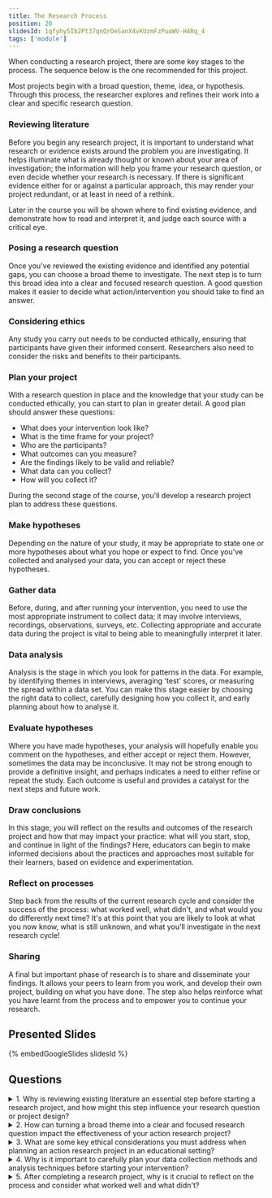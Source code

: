```yaml
---
title: The Research Process
position: 20
slidesId: 1qfyhy5Ib2Pt37qnQrOeSanX4vKUzmFzPuoWV-H4Rq_4
tags: ['module']
---
```



<div class="abstract">When conducting a research project, there are some key stages to the process. The sequence below is the one recommended for this project.

Most projects begin with a broad question, theme, idea, or hypothesis. Through this process, the researcher explores and refines their work into a clear and specific research question.
</div>

### Reviewing literature

Before you begin any research project, it is important to understand what research or evidence exists around the problem you are investigating. It helps illuminate what is already thought or known about your area of investigation; the information will help you frame your research question, or even decide whether your research is necessary. If there is significant evidence either for or
against a particular approach, this may render your project redundant, or at least in need of a rethink.

Later in the course you will be shown where to find existing evidence, and demonstrate how to read and interpret it, and judge each source with a critical eye.

### Posing a research question

Once you've reviewed the existing evidence and identified any potential gaps, you can choose a broad theme to investigate. The next step is to turn this broad idea into a clear and focused research question. A good question makes it easier to decide what action/intervention you should take to find an answer.

### Considering ethics

Any study you carry out needs to be conducted ethically, ensuring that participants have given their informed consent.  Researchers also need to consider the risks and benefits to their participants.

### Plan your project

With a research question in place and the knowledge that your study can be conducted ethically, you can start to plan in greater detail. A good plan should answer these questions:

- What does your intervention look like?
- What is the time frame for your project?
- Who are the participants?
- What outcomes can you measure?
- Are the findings likely to be valid and reliable?
- What data can you collect?
- How will you collect it?

During the second stage of the course, you'll develop a research project plan to address these questions.

### Make hypotheses

Depending on the nature of your study, it may be appropriate to state one or more hypotheses about what you hope or expect to find. Once you've collected and analysed your data, you can accept or reject these hypotheses.

### Gather data

Before, during, and after running your intervention, you need to use the most appropriate instrument to collect data; it may involve interviews, recordings, observations, surveys, etc. Collecting appropriate and accurate data during the project is vital to being able to meaningfully interpret it later.

### Data analysis

Analysis is the stage in which you look for patterns in the data. For example, by identifying themes in interviews, averaging 'test' scores, or measuring the spread within a data set. You can make this stage easier by choosing the right data to collect, carefully designing how you collect it, and early planning about how to analyse it.

### Evaluate hypotheses

Where you have made hypotheses, your analysis will hopefully enable you comment on the hypotheses, and either accept or reject them. However, sometimes the data may be inconclusive. It may not be strong enough to provide a definitive insight, and perhaps indicates a need to either refine or repeat the study. Each outcome is useful and provides a catalyst for the next steps and future work.

### Draw conclusions

In this stage, you will reflect on the results and outcomes of the research project and how that may impact your practice: what will you start, stop, and continue in light of the findings? Here, educators can begin to make informed decisions about the practices and approaches most suitable for their learners, based on evidence and experimentation.

### Reflect on processes

Step back from the results of the current research cycle and consider the success of the process: what worked well, what didn't, and what would you do differently next time? It's at this point that you are likely to look at what you now know, what is still unknown, and what you'll investigate in the next research cycle!

### Sharing

A final but important phase of research is to share and disseminate your findings. It allows your peers to learn from you work, and develop their own project, building on what you have done. The step also helps reinforce what you have learnt from the process and to empower you to continue your research.

## Presented Slides  

{% embedGoogleSlides slidesId %}

## Questions

<div class="accordion">
<details>
<summary>1. Why is reviewing existing literature an essential step before starting a research project, and how might this step influence your research question or project design?</summary>

- A) It helps to quickly finish the project.
- B) It ensures you understand existing evidence and identifies gaps or redundancies in your area of investigation.
- C) It allows you to copy previous research questions directly.
- D) It primarily helps in finding funding opportunities.
<details>
<summary>Answer:</summary>
<strong>B</strong> <em>Reviewing literature helps you understand what is already known about your topic, frame your research question, and determine if your project is necessary or needs a rethink based on existing evidence.</em>
</details>
</details>

<details>
<summary>2. How can turning a broad theme into a clear and focused research question impact the effectiveness of your action research project?</summary>

- A) It simplifies the project by eliminating the need for data collection.
- B) It makes it easier to design specific interventions and measure outcomes effectively.
- C) It allows for more subjective interpretations of the results.
- D) It ensures the research is only theoretical without practical applications.
<details>
<summary>Answer:</summary>
<strong>B</strong> <em>A clear and focused research question helps in designing targeted interventions and measuring their impact accurately, leading to more effective action research.</em>
</details>
</details>

<details>
<summary>3. What are some key ethical considerations you must address when planning an action research project in an educational setting?</summary>

- A) Ensuring participants receive financial compensation.
- B) Making sure the study is conducted quickly.
- C) Obtaining informed consent and considering the risks and benefits to participants.
- D) Using complex statistical methods.
<details>
<summary>Answer:</summary>
<strong>C</strong> <em>Ethical considerations involve ensuring that participants are fully informed and consent to the study, and that their well-being is protected by considering the risks and benefits of the research.</em>
</details>
</details>

<details>
<summary>4. Why is it important to carefully plan your data collection methods and analysis techniques before starting your intervention?</summary>

- A) It allows you to collect as much data as possible without focusing on relevance.
- B) It ensures the data collected is appropriate, accurate, and can be meaningfully interpreted later.
- C) It simplifies the process by using only surveys.
- D) It focuses mainly on collecting quantitative data.
<details>
<summary>Answer:</summary>
<strong>B</strong> <em>Proper planning of data collection and analysis methods ensures that the data you gather is relevant and can be analyzed to provide meaningful insights, supporting the validity and reliability of your findings.</em>
</details>
</details>

<details>
<summary>5. After completing a research project, why is it crucial to reflect on the process and consider what worked well and what didn't?</summary>

- A) It helps to immediately start a new project without considering previous outcomes.
- B) It allows for the identification of successes and areas for improvement, informing future research cycles.
- C) It ensures that the research findings are kept confidential.
- D) It eliminates the need for sharing results with others.
<details>
<summary>Answer:</summary>
<strong>B</strong> <em>Reflecting on the research process helps you understand what worked and what didn't, providing valuable insights for improving future research efforts and ensuring continuous development and learning.</em>
</details>
</details>
</div>


